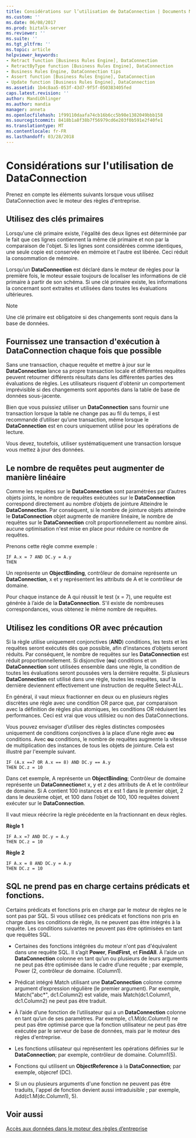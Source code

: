 ```yaml
---
title: Considérations sur l’utilisation de DataConnection | Documents Microsoft
ms.custom: ''
ms.date: 06/08/2017
ms.prod: biztalk-server
ms.reviewer: ''
ms.suite: ''
ms.tgt_pltfrm: ''
ms.topic: article
helpviewer_keywords:
- Retract function [Business Rules Engine], DataConnection
- RetractByType function [Business Rules Engine], DataConnection
- Business Rules Engine, DataConnection tips
- Assert function [Business Rules Engine], DataConnection
- Update function [Business Rules Engine], DataConnection
ms.assetid: 1b4c8aa5-053f-43d7-9f5f-050383405fed
caps.latest.revision: ''
author: MandiOhlinger
ms.author: mandia
manager: anneta
ms.openlocfilehash: 1f99110daafa74cb16b6cc5b98e1382049bbb158
ms.sourcegitcommit: 8418b1a8f38b7f56979cd6e203f0b591e2f40fe1
ms.translationtype: MT
ms.contentlocale: fr-FR
ms.lasthandoff: 03/28/2018
---
```

# <a name="considerations-when-using-dataconnection"></a>Considérations sur l'utilisation de DataConnection
Prenez en compte les éléments suivants lorsque vous utilisez DataConnection avec le moteur des règles d'entreprise.  
  
## <a name="use-primary-keys"></a>Utilisez des clés primaires  
 Lorsqu'une clé primaire existe, l'égalité des deux lignes est déterminée par le fait que ces lignes contiennent la même clé primaire et non par la comparaison de l'objet. Si les lignes sont considérées comme identiques, une seule copie est conservée en mémoire et l'autre est libérée. Ceci réduit la consommation de mémoire.  
  
 Lorsqu’un **DataConnection** est déclaré dans le moteur de règles pour la première fois, le moteur essaie toujours de localiser les informations de clé primaire à partir de son schéma. Si une clé primaire existe, les informations la concernant sont extraites et utilisées dans toutes les évaluations ultérieures.  
  
> [!NOTE]
>  Une clé primaire est obligatoire si des changements sont requis dans la base de données.  
  
## <a name="provide-a-running-transaction-to-the-dataconnection-whenever-possible"></a>Fournissez une transaction d'exécution à DataConnection chaque fois que possible  
 Sans une transaction, chaque requête et mettre à jour sur le **DataConnection** lance sa propre transaction locale et différentes requêtes peuvent retourner différents résultats dans les différentes parties des évaluations de règles. Les utilisateurs risquent d'obtenir un comportement imprévisible si des changements sont apportés dans la table de base de données sous-jacente.  
  
 Bien que vous puissiez utiliser un **DataConnection** sans fournir une transaction lorsque la table ne change pas au fil du temps, il est recommandé d’utiliser qu’une transaction, même lorsque le **DataConnection** est en cours uniquement utilisé pour les opérations de lecture.  
  
 Vous devez, toutefois, utiliser systématiquement une transaction lorsque vous mettez à jour des données.  
  
## <a name="number-of-queries-may-grow-linearly"></a>Le nombre de requêtes peut augmenter de manière linéaire  
 Comme les requêtes sur le **DataConnection** sont paramétrées par d’autres objets joints, le nombre de requêtes exécutées sur le **DataConnection** correspond directement au nombre d’objets de jointure Atteindre le **DataConnection**. Par conséquent, si le nombre de jointure objets atteindre le **DataConnection** objet augmente de manière linéaire, le nombre de requêtes sur le **DataConnection** croît proportionnellement au nombre ainsi. aucune optimisation n'est mise en place pour réduire ce nombre de requêtes.  
  
 Prenons cette règle comme exemple :  
  
```  
IF A.x = 7 AND DC.y = A.y  
THEN  
```  
  
 Un représente un **ObjectBinding**, contrôleur de domaine représente un **DataConnection**, x et y représentent les attributs de A et le contrôleur de domaine.  
  
 Pour chaque instance de A qui réussit le test (x = 7), une requête est générée à l’aide de la **DataConnection**. S'il existe de nombreuses correspondances, vous obtenez le même nombre de requêtes.  
  
## <a name="use-or-conditions-with-caution"></a>Utilisez les conditions OR avec précaution  
 Si la règle utilise uniquement conjonctives (**AND**) conditions, les tests et les requêtes seront exécutés dès que possible, afin d’instances d’objets seront réduits. Par conséquent, le nombre de requêtes sur les **DataConnection** est réduit proportionnellement. Si disjonctive (**ou**) conditions et un **DataConnection** sont utilisées ensemble dans une règle, la condition de toutes les évaluations seront poussées vers la dernière requête. Si plusieurs **DataConnection** est utilisé dans une règle, toutes les requêtes, sauf la dernière deviennent effectivement une instruction de requête Select-ALL.  
  
 En général, il vaut mieux fractionner en deux ou en plusieurs règles discrètes une règle avec une condition OR parce que, par comparaison avec la définition de règles plus atomiques, les conditions OR réduisent les performances. Ceci est vrai que vous utilisiez ou non des DataConnections.  
  
 Vous pouvez envisager d’utiliser des règles distinctes composées uniquement de conditions conjonctives à la place d’une règle avec **ou** conditions. Avec **ou** conditions, le nombre de requêtes augmente la vitesse de multiplication des instances de tous les objets de jointure. Cela est illustré par l'exemple suivant.  
  
```  
IF (A.x ==7 OR A.x == 8) AND DC.y == A.y  
THEN DC.z = 10  
```  
  
 Dans cet exemple, A représente un **ObjectBinding**; Contrôleur de domaine représente un **DataConnection**et x, y et z des attributs de A et le contrôleur de domaine. Si A contient 100 instances et x est 1 dans le premier objet, 2 dans le deuxième objet, et 100 dans l’objet de 100, 100 requêtes doivent exécuter sur le **DataConnection**.  
  
 Il vaut mieux réécrire la règle précédente en la fractionnant en deux règles.  
  
 **Règle 1**  
  
```  
IF A.x =7 AND DC.y = A.y  
THEN DC.z = 10  
```  
  
 **Règle 2**  
  
```  
IF A.x = 8 AND DC.y = A.y  
THEN DC.z = 10  
```  
  
## <a name="sql-does-not-support-some-predicates-and-functions"></a>SQL ne prend pas en charge certains prédicats et fonctions.  
 Certains prédicats et fonctions pris en charge par le moteur de règles ne le sont pas par SQL. Si vous utilisez ces prédicats et fonctions non pris en charge dans les conditions de règle, ils ne peuvent pas être intégrés à la requête. Les conditions suivantes ne peuvent pas être optimisées en tant que requêtes SQL.  
  
-   Certaines des fonctions intégrées du moteur n'ont pas d'équivalent dans une requête SQL. Il s’agit **Power**, **FindFirst**, et **FindAll**. À l’aide un **DataConnection** colonne en tant qu’un ou plusieurs de leurs arguments ne peut pas être optimisée dans le cadre d’une requête ; par exemple, Power (2, contrôleur de domaine. (Column1).  
  
-   Prédicat intégré Match utilisant une **DataConnection** colonne comme argument d’expression régulière (le premier argument). Par exemple, Match("abc*", dc1.Column2) est valide, mais Match(dc1.Column1, dc1.Column2) ne peut pas être traduit.  
  
-   À l’aide d’une fonction de l’utilisateur qui a un **DataConnection** colonne en tant qu’un de ses paramètres. Par exemple, c1.M(dc.Column1) ne peut pas être optimisé parce que la fonction utilisateur ne peut pas être exécutée par le serveur de base de données, mais par le moteur des règles d'entreprise.  
  
-   Les fonctions utilisateur qui représentent les opérations définies sur le **DataConnection**; par exemple, contrôleur de domaine. Column1(5).  
  
-   Fonctions qui utilisent un **ObjectReference** à la **DataConnection**; par exemple, objecref (DC).  
  
-   Si un ou plusieurs arguments d'une fonction ne peuvent pas être traduits, l'appel de fonction devient aussi intraduisible ; par exemple, Add(c1.M(dc.Column1), 5).  
  
## <a name="see-also"></a>Voir aussi  
 [Accès aux données dans le moteur des règles d’entreprise](../core/data-access-in-the-business-rule-engine.md)